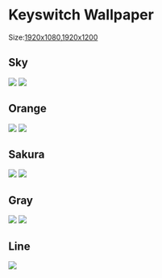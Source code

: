 # Keyswitch Wallpaper
Size:[1920x1080](https://github.com/ataruno/KeyswitchWallpaper/tree/main/Keyswitch%20Wallpaper1920x1080),[1920x1200](https://github.com/ataruno/KeyswitchWallpaper/tree/main/Keyswitch%20Wallpaper1920x1200)

## Sky
![](./Keyswitch%20Wallpaper1920x1080/KW_Sky1_1920x1080.png)
![](./Keyswitch%20Wallpaper1920x1080/KW_Sky2_1920x1080.png)

## Orange
![](./Keyswitch%20Wallpaper1920x1080/KW_Orange1_1920x1080.png)
![](./Keyswitch%20Wallpaper1920x1080/KW_Orange2_1920x1080.png)

## Sakura
![](./Keyswitch%20Wallpaper1920x1080/KW_Sakura1_1920x1080.png)
![](./Keyswitch%20Wallpaper1920x1080/KW_Sakura2_1920x1080.png)

## Gray
![](./Keyswitch%20Wallpaper1920x1080/KW_Gray1_1920x1080.png)
![](./Keyswitch%20Wallpaper1920x1080/KW_Gray2_1920x1080.png)

## Line
![](./Keyswitch%20Wallpaper1920x1080/KW_Line_1920x1080.png)

